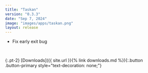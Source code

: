 ```yaml
---
title: "Taskan"
version: "0.3.3"
date: "Sep 7, 2024"
image: "images/apps/taskan.png"
layout: release
---
```


- Fix early exit bug

<br />

{:.pt-2}
[Downloads]({{ site.url }}{% link downloads.md %}){:.button .button-primary style="text-decoration: none;"}
